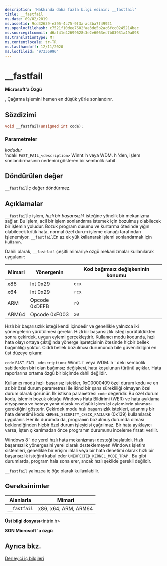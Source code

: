 ```yaml
---
description: 'Hakkında daha fazla bilgi edinin: __fastfail'
title: __fastfail
ms.date: 09/02/2019
ms.assetid: 9cd32639-e395-4c75-9f3a-ac3ba7f49921
ms.openlocfilehash: c7521f10dee7602fae3de5b2ac6fcc0245214bec
ms.sourcegitcommit: d6af41e42699628c3e2e6063ec7b03931a49a098
ms.translationtype: MT
ms.contentlocale: tr-TR
ms.lasthandoff: 12/11/2020
ms.locfileid: "97336996"
---
```

# <a name="__fastfail"></a>__fastfail

**Microsoft'a Özgü**

, Çağırma işlemini hemen en düşük yükle sonlandırır.

## <a name="syntax"></a>Sözdizimi

```C
void __fastfail(unsigned int code);
```

### <a name="parameters"></a>Parametreler

*kodudur*\
'ndaki `FAST_FAIL_<description>` Winnt. h veya WDM. h 'den, işlem sonlandırmasının nedenini gösteren bir sembolik sabit.

## <a name="return-value"></a>Döndürülen değer

`__fastfail`İç değer döndürmez.

## <a name="remarks"></a>Açıklamalar

`__fastfail`İç işlem, *hızlı bir başarısızlık* isteğine yönelik bir mekanizma sağlar. Bu işlem, acil bir işlem sonlandırma istemek için bozulmuş olabilecek bir işlemin yoludur. Bozuk program durumu ve kurtarma ötesinde yığın olabilecek kritik hata, normal özel durum işleme olanağı tarafından işlenemiyor. `__fastfail`En az ek yük kullanarak işlemi sonlandırmak için kullanın.

Dahili olarak, `__fastfail` çeşitli mimariye özgü mekanizmalar kullanılarak uygulanır:

|Mimari|Yönergenin|Kod bağımsız değişkeninin konumu|
|------------------|-----------------|-------------------------------|
|x86|Int 0x29|`ecx`|
|x64|Int 0x29|`rcx`|
|ARM|Opcode 0xDEFB|`r0`|
|ARM64|Opcode 0xF003|`x0`|

Hızlı bir başarısızlık isteği kendi içindedir ve genellikle yalnızca iki yönergelerin yürütülmesi gerekir. Hızlı bir başarısızlık isteği yürütüldükten sonra çekirdek, uygun eylemi gerçekleştirir. Kullanıcı modu kodunda, hızlı hata olayı ortaya çıktığında yönerge işaretçisinin ötesinde hiçbir bellek bağımlılığı yoktur. Ciddi bellek bozulması durumunda bile güvenilirliğini en üst düzeye çıkarır.

`code` `FAST_FAIL_<description>` Winnt. h veya WDM. h ' deki sembolik sabitlerden biri olan bağımsız değişkeni, hata koşulunun türünü açıklar. Hata raporlarına ortama özgü bir biçimde dahil değildir.

Kullanıcı modu hızlı başarısız istekler, 0xC0000409 özel durum kodu ve en az bir özel durum parametresi ile ikinci bir şans sürekliliği olmayan özel durum olarak görünür. İlk istisna parametresi `code` değeridir. Bu özel durum kodu, işlemin bozuk olduğu Windows Hata Bildirimi (WER) ve hata ayıklama altyapısına ve hataya yanıt olarak en düşük işlem içi eylemlerin alınması gerektiğini gösterir. Çekirdek modu hızlı başarısızlık istekleri, adanmış bir hata denetimi kodu `KERNEL_SECURITY_CHECK_FAILURE` (0x139) kullanılarak uygulanır. Her iki durumda da, programın bozulmuş durumda olması beklendiğinden hiçbir özel durum işleyicisi çağrılmaz. Bir hata ayıklayıcı varsa, işten çıkarılmadan önce programın durumunu inceleme fırsatı verilir.

Windows 8 ' de yerel hızlı hata mekanizması desteği başlatıldı. Hızlı başarısızlık yönergesini yerel olarak desteklemeyen Windows işletim sistemleri, genellikle bir erişim ihlali veya bir hata denetimi olarak hızlı bir başarısızlık isteğini kabul eder `UNEXPECTED_KERNEL_MODE_TRAP` . Bu gibi durumlarda, program hala sona erer, ancak hızlı şekilde gerekli değildir.

`__fastfail` yalnızca iç öğe olarak kullanılabilir.

## <a name="requirements"></a>Gereksinimler

|Alanlarla|Mimari|
|---------------|------------------|
|`__fastfail`|x86, x64, ARM, ARM64|

**Üst bilgi dosyası**\<intrin.h>

**SON Microsoft 'a özgü**

## <a name="see-also"></a>Ayrıca bkz.

[Derleyici iç bilgileri](../intrinsics/compiler-intrinsics.md)
